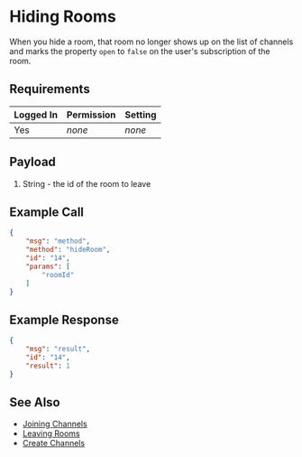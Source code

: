 # Hiding Rooms
When you hide a room, that room no longer shows up on the list of channels and marks the property `open` to `false` on the user's subscription of the room.

## Requirements
| Logged In | Permission | Setting |
| --- | --- | --- |
| Yes | _none_ | _none_ |

## Payload
1. String - the id of the room to leave

## Example Call

```json
{
    "msg": "method",
    "method": "hideRoom",
    "id": "14",
    "params": [
        "roomId"
    ]
}
```

## Example Response

```json
{
    "msg": "result",
    "id": "14",
    "result": 1
}
```

## See Also
* [Joining Channels][1]
* [Leaving Rooms][2]
* [Create Channels][3]

[1]:../joining-channels/
[2]:../leaving-rooms/
[3]:../create-channels/
